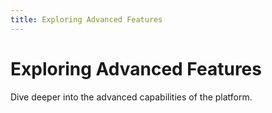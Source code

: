 ```yaml
---
title: Exploring Advanced Features
---
```


# Exploring Advanced Features

Dive deeper into the advanced capabilities of the platform.
